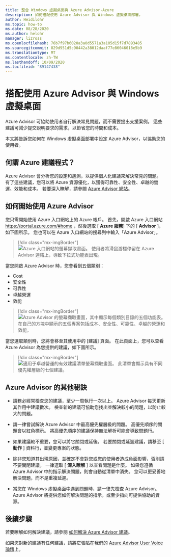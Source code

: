 ```yaml
---
title: 整合 Windows 虛擬桌面與 Azure Advisor-Azure
description: 如何搭配使用 Azure Advisor 與 Windows 虛擬桌面部署。
author: Heidilohr
ms.topic: how-to
ms.date: 08/28/2020
ms.author: helohr
manager: lizross
ms.openlocfilehash: 76b7f97b6020a3a0d5571a3a105d15f7d7893485
ms.sourcegitcommit: 829d951d5c90442a38012daaf77e86046018e5b9
ms.translationtype: MT
ms.contentlocale: zh-TW
ms.lasthandoff: 10/09/2020
ms.locfileid: "89147438"
---
```

# <a name="use-azure-advisor-with-windows-virtual-desktop"></a>搭配使用 Azure Advisor 與 Windows 虛擬桌面

Azure Advisor 可協助使用者自行解決常見問題，而不需要提出支援案例。 這些建議可減少提交說明要求的需求，以節省您的時間和成本。

本文將告訴您如何在 Windows 虛擬桌面部署中設定 Azure Advisor，以協助您的使用者。

## <a name="what-is-azure-advisor"></a>何謂 Azure 建議程式？

Azure Advisor 會分析您的設定和遙測，以提供個人化建議來解決常見的問題。 有了這些建議，您可以將 Azure 資源優化，以獲得可靠性、安全性、卓越的營運、效能和成本。 若要深入瞭解，請參閱 [Azure Advisor 網站](https://azure.microsoft.com/services/advisor/)。

## <a name="how-to-start-using-azure-advisor"></a>如何開始使用 Azure Advisor

您只需開始使用 Azure 入口網站上的 Azure 帳戶。 首先，開啟 Azure 入口網站 <https://portal.azure.com/#home> ，然後選取 [ **Azure 服務**] 下的 [ **Advisor** ]，如下圖所示。 您也可以在 Azure 入口網站的搜尋列中輸入「Azure Advisor」。

> [!div class="mx-imgBorder"]
> ![Azure 入口網站的螢幕擷取畫面。 使用者將滑鼠游標停留在 Azure Advisor 連結上，導致下拉式功能表出現。](media/azure-advisor.png)

當您開啟 Azure Advisor 時，您會看到五個類別：

- Cost
- 安全性
- 可靠性
- 卓越營運
- 效能

> [!div class="mx-imgBorder"]
> ![Azure Advisor 的螢幕擷取畫面，其中顯示每個類別目錄的五個功能表。 在自己的方塊中顯示的五個專案包括成本、安全性、可靠性、卓越的營運和效能。](media/advisor-categories.png)

當您選取類別時，您將會移至其使用中的 [建議] 頁面。 在此頁面上，您可以查看 Azure Advisor 為您提供的建議，如下圖所示。

> [!div class="mx-imgBorder"]
> ![適用于卓越營運的有效建議清單螢幕擷取畫面。 此清單會顯示具有不同優先權層級的七個建議。](media/active-suggestions.png)

## <a name="additional-tips-for-azure-advisor"></a>Azure Advisor 的其他秘訣

- 請務必經常檢查您的建議，至少一周執行一次以上。 Azure Advisor 每天更新其作用中建議數次。 檢查新的建議可協助您找出並解決較小的問題，以防止較大的問題。

- 請一律嘗試解決 Azure Advisor 中最高優先權層級的問題。 高優先順序的問題會以紅色標示。 將高優先順序的建議保持無法解析可能會導致問題行。

- 如果建議較不重要，您可以將它關閉或延後。 若要關閉或延遲建議，請移至 [ **動作** ] 資料行，並變更專案的狀態。

- 除非您知道其出現原因，並確定不會對您或您的使用者造成負面影響，否則請不要關閉建議。 一律選取 [ **深入瞭解** ] 以查看問題是什麼。 如果您遵循 Azure Advisor 中的指示解決問題，則會自動從清單中消失。 您可以更妥善地解決問題，而不是重複延遲。

- 當您在 Windows 虛擬桌面中遇到問題時，請一律先檢查 Azure Advisor。 Azure Advisor 將提供您如何解決問題的指示，或至少指向可提供協助的資源。

## <a name="next-steps"></a>後續步驟

若要瞭解如何解決建議，請參閱 [如何解決 Azure Advisor 建議](azure-advisor-recommendations.md)。

如果您對新的建議有任何建議，請將它張貼在我們的 [Azure Advisor User Voice 論壇](https://windowsvirtualdesktop.uservoice.com/forums/930847-azure-advisor-recommendations)上。
